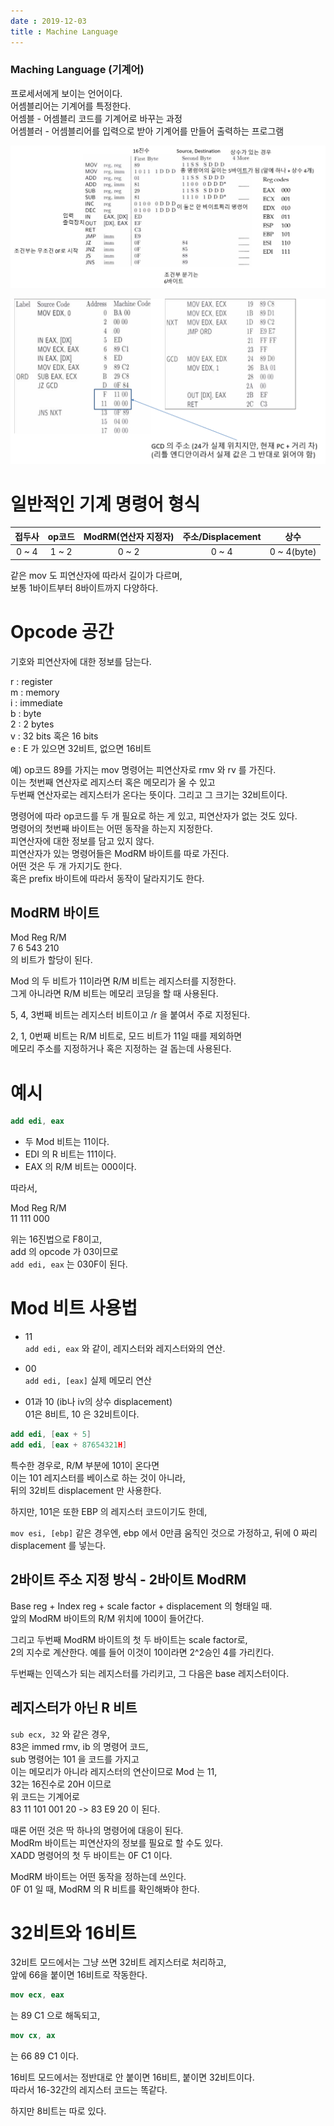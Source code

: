 ```yaml
---
date : 2019-12-03
title : Machine Language
---
```



### Maching Language (기계어)

프로세서에게 보이는 언어이다.  
어셈블리어는 기계어를 특정한다.   
어셈블 - 어셈블리 코드를 기계어로 바꾸는 과정  
어셈블러 - 어셈블리어를 입력으로 받아 기계어를 만들어 출력하는 프로그램  

![machine](./img/machine.png)

![jump](./img/jump.png)


# 일반적인 기계 명령어 형식

|접두사|op코드|ModRM(연산자 지정자)|주소/Displacement|상수|
|:---:|:---:|:---:|:---:|:---:|
|0 ~ 4|1 ~ 2|0 ~ 2|0 ~ 4|0 ~ 4(byte)|  

같은 mov 도 피연산자에 따라서 길이가 다르며,  
보통 1바이트부터 8바이트까지 다양하다. 


# Opcode 공간

기호와 피연산자에 대한 정보를 담는다.  

r : register    
m : memory  
i : immediate  
b : byte  
2 : 2 bytes  
v : 32 bits 혹은 16 bits  
e : E 가 있으면 32비트, 없으면 16비트  

예) op코드 89를 가지는 mov 명령어는 피연산자로 rmv 와 rv 를 가진다.  
이는 첫번째 연산자로 레지스터 혹은 메모리가 올 수 있고  
두번째 연산자로는 레지스터가 온다는 뜻이다. 그리고 그 크기는 32비트이다.  

명령어에 따라 op코드를 두 개 필요로 하는 게 있고, 피연산자가 없는 것도 있다.  
명령어의 첫번째 바이트는 어떤 동작을 하는지 지정한다.  
피연산자에 대한 정보를 담고 있지 않다.  
피연산자가 있는 명령어들은 ModRM 바이트를 따로 가진다.  
어떤 것은 두 개 가지기도 한다.  
혹은 prefix 바이트에 따라서 동작이 달라지기도 한다.  


## ModRM 바이트

Mod Reg R/M  
7 6 543 210  
의 비트가 할당이 된다.  

Mod 의 두 비트가 11이라면 R/M 비트는 레지스터를 지정한다.  
그게 아니라면 R/M 비트는 메모리 코딩을 할 때 사용된다.  

5, 4, 3번째 비트는 레지스터 비트이고 /r 을 붙여서 주로 지정된다.  

2, 1, 0번째 비트는 R/M 비트로, 모드 비트가 11일 때를 제외하면  
메모리 주소를 지정하거나 혹은 지정하는 걸 돕는데 사용된다.  


# 예시

```nasm
add edi, eax
```

- 두 Mod 비트는 11이다.  
- EDI 의 R 비트는 111이다.  
- EAX 의 R/M 비트는 000이다.  

따라서,  

Mod Reg R/M  
11  111 000  

위는 16진법으로 F8이고,  
add 의 opcode 가 03이므로  
`add edi, eax` 는 030F이 된다.  


# Mod 비트 사용법

- 11  
`add edi, eax` 와 같이, 레지스터와 레지스터와의 연산.  

- 00  
`add edi, [eax]` 실제 메모리 연산  

- 01과 10 (ib나 iv의 상수 displacement)  
01은 8비트, 10 은 32비트이다.  
```nasm
add edi, [eax + 5]
add edi, [eax + 87654321H]
```

특수한 경우로, R/M 부분에 101이 온다면  
이는 101 레지스터를 베이스로 하는 것이 아니라,  
뒤의 32비트 displacement 만 사용한다.  

하지만, 101은 또한 EBP 의 레지스터 코드이기도 한데,

`mov esi, [ebp]` 같은 경우엔,
ebp 에서 0만큼 움직인 것으로 가정하고, 
뒤에 0 짜리 displacement 를 넣는다.  

## 2바이트 주소 지정 방식 - 2바이트 ModRM
Base reg + Index reg + scale factor + displacement 의 형태일 때.  
앞의 ModRM 바이트의 R/M 위치에 100이 들어간다.  

그리고 두번째 ModRM 바이트의 첫 두 바이트는 scale factor로,  
2의 지수로 계산한다. 예를 들어 이것이 10이라면 2^2승인 4를 가리킨다.  

두번째는 인덱스가 되는 레지스터를 가리키고, 그 다음은 base 레지스터이다. 


## 레지스터가 아닌 R 비트

`sub ecx, 32`
와 같은 경우,  
83은 immed rmv, ib 의 명령어 코드,  
sub 명령어는 101 을 코드를 가지고  
이는 메모리가 아니라 레지스터의 연산이므로 Mod 는 11,  
32는 16진수로 20H 이므로  
위 코드는 기계어로  
83 11 101 001 20 -> 83 E9 20 이 된다.  

때론 어떤 것은 딱 하나의 명령어에 대응이 된다.  
ModRm 바이트는 피연산자의 정보를 필요로 할 수도 있다.  
XADD 명령어의 첫 두 바이트는 0F C1 이다.  

ModRM 바이트는 어떤 동작을 정하는데 쓰인다.  
0F 01 일 때, ModRM 의 R 비트를 확인해봐야 한다.  


# 32비트와 16비트

32비트 모드에서는 그냥 쓰면 32비트 레지스터로 처리하고,  
앞에 66을 붙이면 16비트로 작동한다.  

```nasm
mov ecx, eax
```
는 89 C1 으로 해독되고,

```nasm
mov cx, ax
```
는 66 89 C1 이다.  

16비트 모드에서는 정반대로 안 붙이면 16비트, 붙이면 32비트이다.  
따라서 16-32간의 레지스터 코드는 똑같다.  

하지만 8비트는 따로 있다.  
